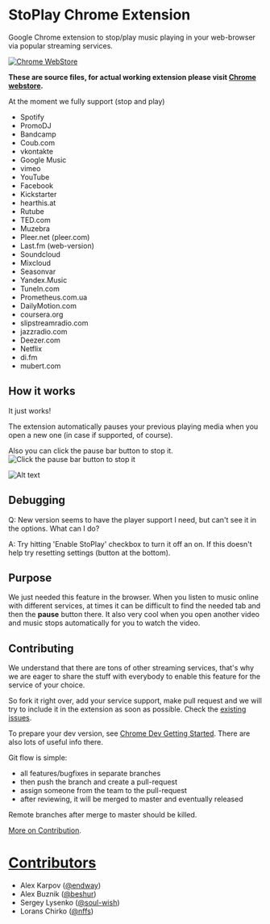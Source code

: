 StoPlay Chrome Extension
===========

Google Chrome extension to stop/play music playing in your web-browser via
popular streaming services.

[![Chrome WebStore](https://stoplay.github.io/images/ChromeWebStore_Badge_v2_206x58.png)](http://bit.ly/stoplay)

**These are source files, for actual working extension please visit
[Chrome webstore](http://bit.ly/stoplay).**


At the moment we fully support (stop and play)
* Spotify
* PromoDJ
* Bandcamp
* Coub.com
* vkontakte
* Google Music
* vimeo
* YouTube
* Facebook
* Kickstarter
* hearthis.at
* Rutube
* TED.com
* Muzebra
* Pleer.net (pleer.com)
* Last.fm (web-version)
* Soundcloud
* Mixcloud
* Seasonvar
* Yandex.Music
* TuneIn.com
* Prometheus.com.ua
* DailyMotion.com
* coursera.org
* slipstreamradio.com
* jazzradio.com
* Deezer.com
* Netflix
* di.fm
* mubert.com

## How it works
It just works!

The extension automatically pauses your previous playing media when you open
a new one (in case if supported, of course).

Also you can click the pause bar button to stop it.
![Click the pause bar button to stop it](https://i.imgur.com/tEoV7qF.png)

![Alt text]()
## Debugging
Q: New version seems to have the player support I need, but can't see it in the options. What can I do?

A: Try hitting 'Enable StoPlay' checkbox to turn it off an on. If this doesn't help try resetting settings (button at the bottom).

## Purpose
We just needed this feature in the browser.
When you listen to music online with different services, at times it can be
difficult to find the needed tab and then the **pause** button there.
It also very cool when you open another video and music stops automatically for
you to watch the video.

## Contributing
We understand that there are tons of other streaming services, that's why we are
eager to share the stuff with everybody to enable this feature for the
service of your choice.

So fork it right over, add your service support, make pull request and we will
try to include it in the extension as soon as possible. Check the [existing issues](https://github.com/StoPlay/stoplay-ext/issues).

To prepare your dev version, see 
[Chrome Dev Getting Started](http://developer.chrome.com/extensions/getstarted.html#unpacked).
There are also lots of useful info there.

Git flow is simple:
* all features/bugfixes in separate branches
* then push the branch and create a pull-request
* assign someone from the team to the pull-request
* after reviewing, it will be merged to master and eventually released

Remote branches after merge to master should be killed.

[More on Contribution](https://github.com/StoPlay/stoplay-ext/wiki/Contribution).

# [Contributors](https://github.com/StoPlay/stoplay-ext/graphs/contributors)
* Alex Karpov ([@endway](https://github.com/endway))
* Alex Buznik ([@beshur](https://github.com/beshur))
* Sergey Lysenko ([@soul-wish](https://github.com/soul-wish))
* Lorans Chirko ([@nffs](https://github.com/nffs))
